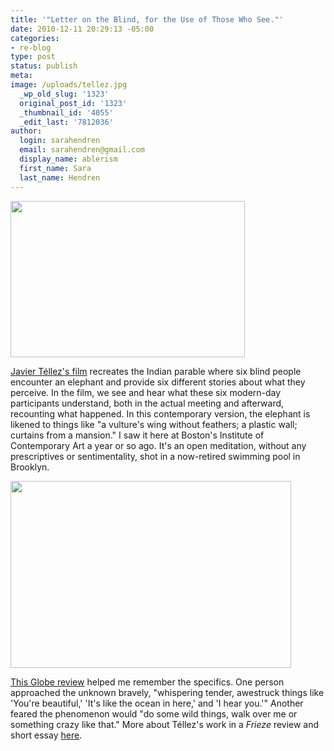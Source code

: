 ```yaml
---
title: '"Letter on the Blind, for the Use of Those Who See."'
date: 2010-12-11 20:29:13 -05:00
categories:
- re-blog
type: post
status: publish
meta:
image: /uploads/tellez.jpg
  _wp_old_slug: '1323'
  original_post_id: '1323'
  _thumbnail_id: '4055'
  _edit_last: '7812036'
author:
  login: sarahendren
  email: sarahendren@gmail.com
  display_name: ablerism
  first_name: Sara
  last_name: Hendren
---
```


<p><a href="http://ablersite.files.wordpress.com/2010/12/artist_tellez.jpg"><img class="alignnone size-full wp-image-4054" title="artist_tellez" src="{{ site.baseurl }}/uploads/artist_tellez.jpg" alt="" width="375" height="250" /></a></p>
<p><a href="http://www.frieze.com/issue/article/javier_tellez/">Javier Téllez's film</a> recreates the Indian parable where six blind people encounter an elephant and provide six different stories about what they perceive. In the film, we see and hear what these six modern-day participants understand, both in the actual meeting and afterward, recounting what happened. In this contemporary version, the elephant is likened to things like "a vulture's wing without feathers; a plastic wall; curtains from a mansion." I saw it here at Boston's Institute of Contemporary Art a year or so ago. It's an open meditation, without any prescriptives or sentimentality, shot in a now-retired swimming pool in Brooklyn.</p>
<p><a href="http://ablersite.files.wordpress.com/2010/12/tellez.jpg"><img class="alignnone size-full wp-image-4055" title="tellez" src="{{ site.baseurl }}/uploads/tellez.jpg" alt="" width="449" height="299" /></a></p>
<p><a href="http://www.boston.com/ae/theater_arts/articles/2009/03/27/hands_on_experiments/?page=1">This Globe review</a> helped me remember the specifics. One person approached the unknown bravely, "whispering tender, awestruck things like 'You're beautiful,' 'It's like the ocean in here,' and 'I hear you.'" Another feared the phenomenon would "do some wild things, walk over me or something crazy like that." More about Téllez's work in a <em>Frieze</em> review and short essay <a href="http://www.frieze.com/issue/article/javier_tellez/">here</a>.</p>
